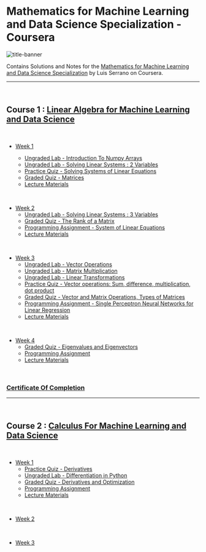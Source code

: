 # Mathematics for Machine Learning and Data Science Specialization - Coursera

![title-banner](https://github.com/greyhatguy007/Mathematics-for-Machine-Learning-and-Data-Science-Specialization-Coursera/assets/77543865/42742826-89a3-41c4-aa6a-6d0f83b260b6)


Contains Solutions and Notes for the [Mathematics for Machine Learning and Data Science Specialization](https://www.coursera.org/learn/machine-learning-probability-and-statistics) by Luis Serrano on Coursera.

<hr/>

<br/>

## Course 1 : [Linear Algebra for Machine Learning and Data Science](https://www.coursera.org/learn/machine-learning-linear-algebra)

<br/>

- [Week 1](/C1/w1/)
    
    - [Ungraded Lab - Introduction To Numpy Arrays](/C1/w1/lab/C1_W1_Lab_1_introduction_to_numpy_arrays.ipynb)
    - [Ungraded Lab - Solving Linear Systems : 2 Variables](/C1/w1/lab/C1_W1_Lab_2_solving_linear_systems_2_variables.ipynb)
    - [Practice Quiz - Solving Systems of Linear Equations](/C1/w1/pq1/)
    - [Graded Quiz - Matrices](/C1/w1/q1/)
    - [Lecture Materials](/C1/w1/C1w1notes.pdf)

<br/>

- [Week 2](/C1/w2/)
    - [Ungraded Lab - Solving Linear Systems : 3 Variables](/C1/w2/C1w2_ungraded_lab.ipynb)
    - [Graded Quiz - The Rank of a Matrix](/C1/w2/q1/)
    - [Programming Assignment - System of Linear Equations](/C1/w2/C1w2_graded_lab/)
    - [Lecture Materials](/C1/w2/C1w2notes.pdf)

<br/>

- [Week 3](/C1/w3/)
    - [Ungraded Lab - Vector Operations](/C1/w3/lab/C1_W3_Lab_1_vector_operations.ipynb)
    - [Ungraded Lab - Matrix Multiplication](/C1/w3/lab/C1_W3_Lab_2_matrix_multiplication.ipynb)
    - [Ungraded Lab - Linear Transformations](/C1/w3/lab/C1_W3_Lab_3_linear_transformations.ipynb)
    - [Practice Quiz - Vector operations: Sum, difference, multiplication, dot product](/C1/w3/pq1)
    - [Graded Quiz - Vector and Matrix Operations, Types of Matrices](/C1/w3/q1/)
    - [Programming Assignment - Single Perceptron Neural Networks for Linear Regression](/C1/w3/C1w3_graded_lab/)
    - [Lecture Materials](/C1/w3/C1w3notes.pdf)

<br/>

- [Week 4](/C1/w4/)
    - [Graded Quiz - Eigenvalues and Eigenvectors](/C1/w4/q1/)
    - [Programming Assignment](/C1/w4/C1w4_graded_lab/)
    - [Lecture Materials](/C1/w4/C1w4notes.pdf)

<br/>

### [Certificate Of Completion](https://coursera.org/share/4dcac0c68e690f1947739cc62143dc78)

<hr/>

<br/>

## Course 2 : [Calculus For Machine Learning and Data Science](https://www.coursera.org/learn/machine-learning-calculus)

<br/>

- [Week 1](/C2/w1/)
    - [Practice Quiz - Derivatives](/C2/w1/pq1/)
    - [Ungraded Lab - Differentiation in Python](/C2/w1/C2_W1_Lab_1_differentiation_in_python.ipynb)
    - [Graded Quiz - Derivatives and Optimization](/C2/w1/q1/)
    - [Programming Assignment](/C2/w1/C2w1_graded_lab/)
    - [Lecture Materials](/C2/w1/C2w1notes.pdf)

<br/>

- [Week 2](/C2/w2/)

<br/>


- [Week 3](/C2/w3/)

<br/>